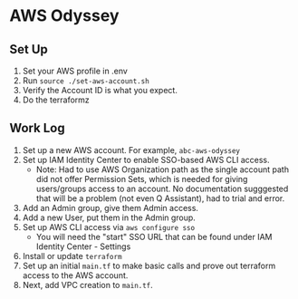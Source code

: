 # AWS Odyssey

## Set Up
1. Set your AWS profile in .env
2. Run `source ./set-aws-account.sh`
3. Verify the Account ID is what you expect.
4. Do the terraformz

## Work Log
1. Set up a new AWS account. For example, `abc-aws-odyssey`
1. Set up IAM Identity Center to enable SSO-based AWS CLI access. 
    * Note: Had to use AWS Organization path as the single account path did not offer Permission Sets, which is needed for giving users/groups access to an account. No documentation sugggested that will be a problem (not even Q Assistant), had to trial and error. 
1. Add an Admin group, give them Admin access.
1. Add a new User, put them in the Admin group.
1. Set up AWS CLI access via `aws configure sso`
    * You will need the "start" SSO URL that can be found under IAM Identity Center - Settings
1. Install or update `terraform`
1. Set up an initial `main.tf` to make basic calls and prove out terraform access to the AWS account.
1. Next, add VPC creation to `main.tf`.